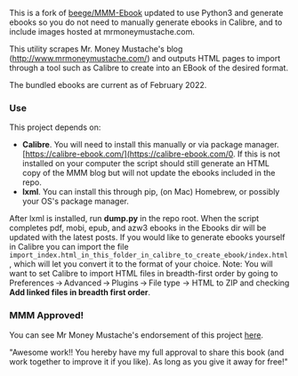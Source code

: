 This is a fork of [beege/MMM-Ebook](https://github.com/beege/MMM-Ebook]) updated to use Python3 and generate ebooks so you do not need to manually generate ebooks in Calibre, and to include images hosted at mrmoneymustache.com.

This utility scrapes Mr. Money Mustache's blog (http://www.mrmoneymustache.com/) and outputs HTML pages to import through a tool such as Calibre to create into an EBook of the desired format.

The bundled ebooks are current as of February 2022.

### Use

This project depends on:

- **Calibre**. You will need to install this manually or via package manager. [https://calibre-ebook.com/](https://calibre-ebook.com/0. If this is not installed on your computer the script should still generate an HTML copy of the MMM blog but will not update the ebooks included in the repo.
- **lxml**. You can install this through pip, (on Mac) Homebrew, or possibly your OS's package manager.

After lxml is installed, run **dump.py** in the repo root. When the script completes pdf, mobi, epub, and azw3 ebooks in the Ebooks dir will be updated with the latest posts. If you would like to generate ebooks yourself in Calibre you can import the file ```import_index.html_in_this_folder_in_calibre_to_create_ebook/index.html```, which will let you convert it to the format of your choice. Note: You will want to set Calibre to import HTML files in breadth-first order by going to Preferences → Advanced → Plugins → File type → HTML to ZIP and checking **Add linked files in breadth first order**.

### MMM Approved!

You can see Mr Money Mustache's endorsement of this project [here](https://forum.mrmoneymustache.com/welcome-to-the-forum/making-a-mr-money-mustache-ebook/).

"Awesome work!! You hereby have my full approval to share this book (and work together to improve it if you like). As long as you give it away for free!"